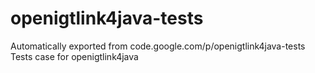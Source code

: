 # openigtlink4java-tests
Automatically exported from code.google.com/p/openigtlink4java-tests
Tests case for openigtlink4java
